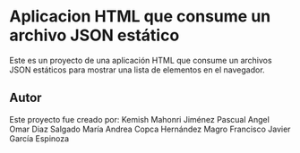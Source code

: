 # Aplicacion HTML que consume un archivo JSON estático

Este es un proyecto de una aplicación HTML que consume un archivos JSON estáticos
para mostrar una lista de elementos en el navegador.

## Autor

Este proyecto fue creado por:
Kemish Mahonri Jiménez Pascual
Angel Omar Diaz Salgado
María Andrea Copca Hernández Magro
Francisco Javier García Espinoza